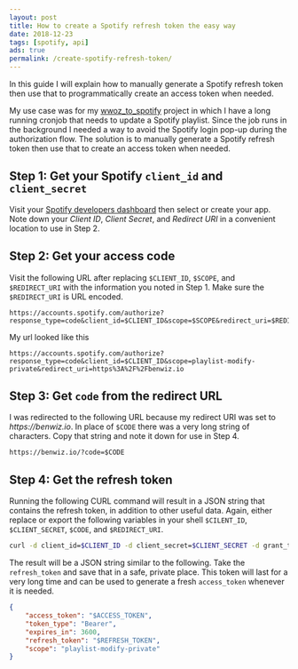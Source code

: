 ```yaml
---
layout: post
title: How to create a Spotify refresh token the easy way
date: 2018-12-23
tags: [spotify, api]
ads: true
permalink: /create-spotify-refresh-token/
---
```

In this guide I will explain how to manually generate a Spotify refresh token then use that to programmatically create an access token when needed.

My use case was for my [wwoz_to_spotify](https://github.com/benwiz/wwoz_to_spotify) project in which I have a long running cronjob that needs to update a Spotify playlist. Since the job runs in the background I needed a way to avoid the Spotify login pop-up during the authorization flow. The solution is to manually generate a Spotify refresh token then use that to create an access token when needed.

## Step 1: Get your Spotify `client_id` and `client_secret`

Visit your [Spotify developers dashboard](https://developer.spotify.com/dashboard/applications) then select or create your app. Note down your _Client ID_, _Client Secret_, and _Redirect URI_ in a convenient location to use in Step 2.

## Step 2: Get your access code

Visit the following URL after replacing `$CLIENT_ID`, `$SCOPE`, and `$REDIRECT_URI` with the information you noted in Step 1. Make sure the `$REDIRECT_URI` is URL encoded.

```text
https://accounts.spotify.com/authorize?response_type=code&client_id=$CLIENT_ID&scope=$SCOPE&redirect_uri=$REDIRECT_URI
```

My url looked like this

```text
https://accounts.spotify.com/authorize?response_type=code&client_id=$CLIENT_ID&scope=playlist-modify-private&redirect_uri=https%3A%2F%2Fbenwiz.io
```

## Step 3: Get `code` from the redirect URL

I was redirected to the following URL because my redirect URI was set to _https://benwiz.io_. In place of `$CODE` there was a very long string of characters. Copy that string and note it down for use in Step 4.

```text
https://benwiz.io/?code=$CODE
```

## Step 4: Get the refresh token

Running the following CURL command will result in a JSON string that contains the refresh token, in addition to other useful data. Again, either replace or export the following variables in your shell `$CILENT_ID`, `$CLIENT_SECRET`, `$CODE`, and `$REDIRECT_URI`.

```sh
curl -d client_id=$CLIENT_ID -d client_secret=$CLIENT_SECRET -d grant_type=authorization_code -d code=$CODE -d redirect_uri=$REDIRECT_URI https://accounts.spotify.com/api/token
```

The result will be a JSON string similar to the following. Take the `refresh_token` and save that in a safe, private place. This token will last for a very long time and can be used to generate a fresh `access_token` whenever it is needed.

```json
{
    "access_token": "$ACCESS_TOKEN",
    "token_type": "Bearer",
    "expires_in": 3600,
    "refresh_token": "$REFRESH_TOKEN",
    "scope": "playlist-modify-private"
}
```

